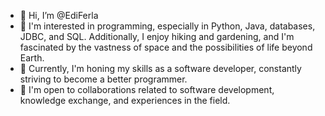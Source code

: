 - 👋 Hi, I’m @EdiFerla
- 👀 I'm interested in programming, especially in Python, Java, databases, JDBC, and SQL. Additionally, I enjoy hiking and gardening, and I'm fascinated by the vastness of space and the possibilities of life beyond Earth.
- 🌱 Currently, I'm honing my skills as a software developer, constantly striving to become a better programmer.
- 💞️ I'm open to collaborations related to software development, knowledge exchange, and experiences in the field.
